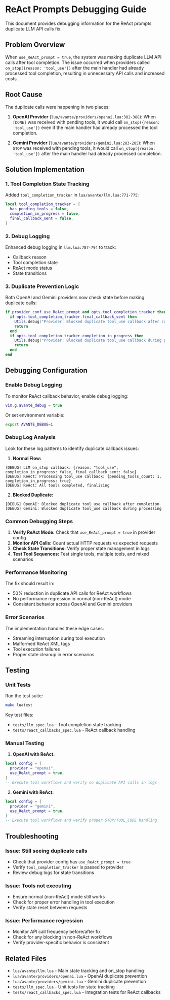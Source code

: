 # ReAct Prompts Debugging Guide

This document provides debugging information for the ReAct prompts duplicate LLM API calls fix.

## Problem Overview

When `use_ReAct_prompt = true`, the system was making duplicate LLM API calls after tool completion. The issue occurred when providers called `on_stop({reason: 'tool_use'})` after the main handler had already processed tool completion, resulting in unnecessary API calls and increased costs.

## Root Cause

The duplicate calls were happening in two places:

1. **OpenAI Provider** (`lua/avante/providers/openai.lua:382-388`): When `[DONE]` was received with pending tools, it would call `on_stop({reason: 'tool_use'})` even if the main handler had already processed the tool completion.

2. **Gemini Provider** (`lua/avante/providers/gemini.lua:283-285`): When `STOP` was received with pending tools, it would call `on_stop({reason: 'tool_use'})` after the main handler had already processed completion.

## Solution Implementation

### 1. Tool Completion State Tracking

Added `tool_completion_tracker` in `lua/avante/llm.lua:771-775`:

```lua
local tool_completion_tracker = {
  has_pending_tools = false,
  completion_in_progress = false, 
  final_callback_sent = false,
}
```

### 2. Debug Logging

Enhanced debug logging in `llm.lua:787-794` to track:
- Callback reason
- Tool completion state
- ReAct mode status
- State transitions

### 3. Duplicate Prevention Logic

Both OpenAI and Gemini providers now check state before making duplicate calls:

```lua
if provider_conf.use_ReAct_prompt and opts.tool_completion_tracker then
  if opts.tool_completion_tracker.final_callback_sent then
    Utils.debug("Provider: Blocked duplicate tool_use callback after completion")
    return
  end
  if opts.tool_completion_tracker.completion_in_progress then
    Utils.debug("Provider: Blocked duplicate tool_use callback during processing")
    return
  end
end
```

## Debugging Configuration

### Enable Debug Logging

To monitor ReAct callback behavior, enable debug logging:

```lua
vim.g.avante_debug = true
```

Or set environment variable:
```bash
export AVANTE_DEBUG=1
```

### Debug Log Analysis

Look for these log patterns to identify duplicate callback issues:

1. **Normal Flow:**
```
[DEBUG] LLM on_stop callback: {reason: "tool_use", completion_in_progress: false, final_callback_sent: false}
[DEBUG] ReAct: Processing tool_use callback: {pending_tools_count: 1, completion_in_progress: true}
[DEBUG] ReAct: All tools completed, finalizing
```

2. **Blocked Duplicate:**
```
[DEBUG] OpenAI: Blocked duplicate tool_use callback after completion
[DEBUG] Gemini: Blocked duplicate tool_use callback during processing
```

### Common Debugging Steps

1. **Verify ReAct Mode:** Check that `use_ReAct_prompt = true` in provider config
2. **Monitor API Calls:** Count actual HTTP requests vs expected requests
3. **Check State Transitions:** Verify proper state management in logs
4. **Test Tool Sequences:** Test single tools, multiple tools, and mixed scenarios

### Performance Monitoring

The fix should result in:
- 50% reduction in duplicate API calls for ReAct workflows
- No performance regression in normal (non-ReAct) mode  
- Consistent behavior across OpenAI and Gemini providers

### Error Scenarios

The implementation handles these edge cases:
- Streaming interruption during tool execution
- Malformed ReAct XML tags
- Tool execution failures
- Proper state cleanup in error scenarios

## Testing

### Unit Tests

Run the test suite:
```bash
make luatest
```

Key test files:
- `tests/llm_spec.lua` - Tool completion state tracking
- `tests/react_callbacks_spec.lua` - ReAct callback handling

### Manual Testing

1. **OpenAI with ReAct:**
```lua
local config = {
  provider = "openai",
  use_ReAct_prompt = true,
}
-- Execute tool workflows and verify no duplicate API calls in logs
```

2. **Gemini with ReAct:**
```lua
local config = {
  provider = "gemini", 
  use_ReAct_prompt = true,
}
-- Execute tool workflows and verify proper STOP/TOOL_CODE handling
```

## Troubleshooting

### Issue: Still seeing duplicate calls
- Check that provider config has `use_ReAct_prompt = true`
- Verify `tool_completion_tracker` is passed to provider
- Review debug logs for state transitions

### Issue: Tools not executing
- Ensure normal (non-ReAct) mode still works
- Check for proper error handling in tool execution
- Verify state reset between requests

### Issue: Performance regression
- Monitor API call frequency before/after fix
- Check for any blocking in non-ReAct workflows
- Verify provider-specific behavior is consistent

## Related Files

- `lua/avante/llm.lua` - Main state tracking and on_stop handling
- `lua/avante/providers/openai.lua` - OpenAI duplicate prevention  
- `lua/avante/providers/gemini.lua` - Gemini duplicate prevention
- `tests/llm_spec.lua` - Unit tests for state tracking
- `tests/react_callbacks_spec.lua` - Integration tests for ReAct callbacks